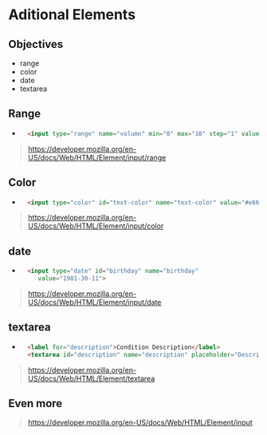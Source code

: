 # Aditional Elements

## Objectives
- range
- color
- date
- textarea

## Range
- ```html
    <input type="range" name="volumn" min="0" max="10" step="1" value="2">

> https://developer.mozilla.org/en-US/docs/Web/HTML/Element/input/range

## Color
- ```html
    <input type="color" id="text-color" name="text-color" value="#e66465">
> https://developer.mozilla.org/en-US/docs/Web/HTML/Element/input/color

## date
- ```html
    <input type="date" id="birthday" name="birthday"
       value="1981-30-11">
> https://developer.mozilla.org/en-US/docs/Web/HTML/Element/input/date

## textarea
- ```html
    <label for="description">Condition Description</label>
    <textarea id="description" name="description" placeholder="Describe your medical condition"></textarea>
> https://developer.mozilla.org/en-US/docs/Web/HTML/Element/textarea

## Even more
>https://developer.mozilla.org/en-US/docs/Web/HTML/Element/input